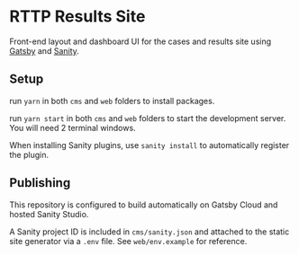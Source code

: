 # RTTP Results Site

Front-end layout and dashboard UI for the cases and results site using [Gatsby](https://www.gatsbyjs.com/docs/) and [Sanity](https://www.sanity.io/docs).

## Setup

run `yarn` in both `cms` and `web` folders to install packages.

run `yarn start` in both `cms` and `web` folders to start the development server. You will need 2 terminal windows.

When installing Sanity plugins, use `sanity install` to automatically register the plugin.

## Publishing

This repository is configured to build automatically on Gatsby Cloud and hosted Sanity Studio.

A Sanity project ID is included in `cms/sanity.json` and attached to the static site generator via a `.env` file. See `web/env.example` for reference.
